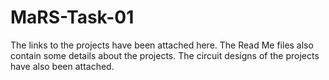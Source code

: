 # MaRS-Task-01

The links to the projects have been attached here.
The Read Me files also contain some details about the projects.
The circuit designs of the projects have also been attached.
